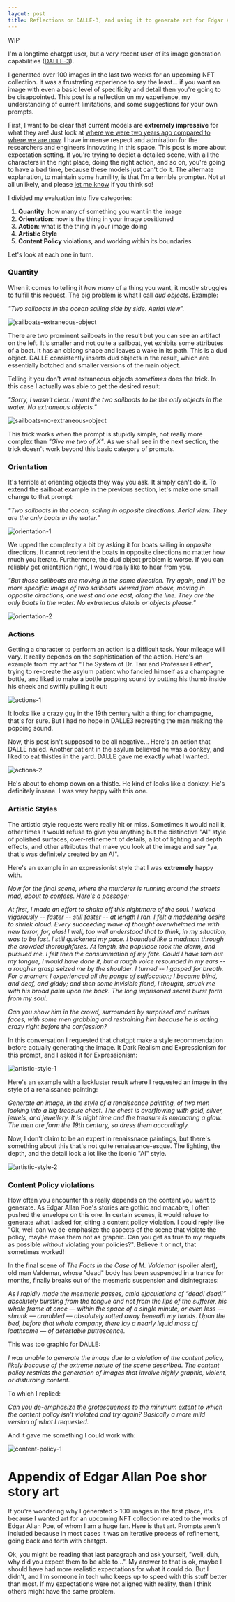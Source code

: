 ```yaml
---
layout: post
title: Reflections on DALLE-3, and using it to generate art for Edgar Allan Poe's short stories
---
```


WIP

I'm a longtime chatgpt user, but a very recent user of its image generation capabilities ([DALLE-3](https://openai.com/index/dall-e-3-is-now-available-in-chatgpt-plus-and-enterprise/)).

I generated over 100 images in the last two weeks for an upcoming NFT collection. It was a frustrating experience to say the least... if you want an image with even a basic level of specificity and detail then you're going to be disappointed. This post is a reflection on my experience, my understanding of current limitations, and some suggestions for your own prompts.

First, I want to be clear that current models are **extremely impressive** for what they are! Just look at [where we were two years ago compared to where we are now](https://web.archive.org/web/20240524162516/https://medium.com/@junehao/comparing-ai-generated-images-two-years-apart-2022-vs-2024-6c3c4670b905). I have immense respect and admiration for the researchers and engineers innovating in this space. This post is more about expectation setting. If you're trying to depict a detailed scene, with all the characters in the right place, doing the right action, and so on, you're going to have a bad time, because these models just can't do it. The alternate explanation, to maintain some humility, is that I'm a terrible prompter. Not at all unlikely, and please [let me know](mailto:dalton.g.sweeney@gmail.com) if you think so!

I divided my evaluation into five categories:

1. **Quantity**: how many of something you want in the image
2. **Orientation**: how is the thing in your image positioned
3. **Action**: what is the thing in your image doing
4. **Artistic Style**
5. **Content Policy** violations, and working within its boundaries

Let's look at each one in turn.

### Quantity
When it comes to telling it _how many_ of a thing you want, it mostly struggles to fulfill this request. The big problem is what I call _dud objects_. Example:

_"Two sailboats in the ocean sailing side by side. Aerial view"._ 

![sailboats-extraneous-object]({{site.baseurl}}/images/dalle-reflections/quantity/1.jpg)

There are two prominent sailboats in the result but you can see an artifact on the left. It's smaller and not quite a sailboat, yet exhibits some attributes of a boat. It has an oblong shape and leaves a wake in its path. This is a dud object. DALLE consistently inserts dud objects in the result, which are essentially botched and smaller versions of the main object.

Telling it you don't want extraneous objects _sometimes_ does the trick. In this case I actually was able to get the desired result:

_"Sorry, I wasn't clear. I want the two sailboats to be the only objects in the water. No extraneous objects."_

![sailboats-no-extraneous-object]({{site.baseurl}}/images/dalle-reflections/quantity/2.jpg)

This trick works when the prompt is stupidly simple, not really more complex than _"Give me two of X"_. As we shall see in the next section, the trick doesn't work beyond this basic category of prompts.

### Orientation
It's terrible at orienting objects they way you ask. It simply can't do it. To extend the sailboat example in the previous section, let's make one small change to that prompt:

_"Two sailboats in the ocean, sailing in opposite directions. Aerial view. They are the only boats in the water."_

![orientation-1]({{site.baseurl}}/images/dalle-reflections/orientation/1.jpg)

We upped the complexity a bit by asking it for boats sailing in _opposite_ directions. It cannot reorient the boats in opposite directions no matter how much you iterate. Furthermore, the dud object problem is worse. If you can reliably get orientation right, I would really like to hear from you.

_"But those sailboats are moving in the same direction. Try again, and I'll be more specific: Image of two sailboats viewed from above, moving in opposite directions, one west and one east, along the line. They are the only boats in the water. No extraneous details or objects please."_

![orientation-2]({{site.baseurl}}/images/dalle-reflections/orientation/2.jpg)

### Actions
Getting a character to perform an action is a difficult task. Your mileage will vary. It really depends on the sophistication of the action. Here's an example from my art for "The System of Dr. Tarr and Professer Fether", trying to re-create the asylum patient who fancied himself as a champagne bottle, and liked to make a bottle popping sound by putting his thumb inside his cheek and swiftly pulling it out:

![actions-1]({{site.baseurl}}/images/dalle-reflections/orientation/1.jpg)

It looks like a crazy guy in the 19th century with a thing for champagne, that's for sure. But I had no hope in DALLE3 recreating the man making the popping sound.

Now, this post isn't supposed to be all negative... Here's an action that DALLE nailed. Another patient in the asylum believed he was a donkey, and liked to eat thistles in the yard. DALLE gave me exactly what I wanted.

![actions-2]({{site.baseurl}}/images/dalle-reflections/orientation/2.jpg)

He's about to chomp down on a thistle. He kind of looks like a donkey. He's definitely insane. I was very happy with this one.

### Artistic Styles
The artistic style requests were really hit or miss. Sometimes it would nail it, other times it would refuse to give you anything but the distinctive "AI" style of polished surfaces, over-refinement of details, a lot of lighting and depth effects, and other attributes that make you look at the image and say "ya, that's was definitely created by an AI".

Here's an example in an expressionist style that I was **extremely** happy with.

<em>

Now for the final scene, where the murderer is running around the streets mad, about to confess. Here's a passage:

At first, I made an effort to shake off this nightmare of the soul. I walked vigorously -- faster -- still faster -- at length I ran. I felt a maddening desire to shriek aloud. Every succeeding wave of thought overwhelmed me with new terror, for, alas! I well, too well understood that to think, in my situation, was to be lost. I still quickened my pace. I bounded like a madman through the crowded thoroughfares. At length, the populace took the alarm, and pursued me. I felt then the consummation of my fate. Could I have torn out my tongue, I would have done it, but a rough voice resounded in my ears -- a rougher grasp seized me by the shoulder. I turned -- I gasped for breath. For a moment I experienced all the pangs of suffocation; I became blind, and deaf, and giddy; and then some invisible fiend, I thought, struck me with his broad palm upon the back. The long imprisoned secret burst forth from my soul.

Can you show him in the crowd, surrounded by surprised and curious faces, with some men grabbing and restraining him because he is acting crazy right before the confession?

</em>

In this conversation I requested that chatgpt make a style recommendation before actually generating the image. It Dark Realism and Expressionism for this prompt, and I asked it for Expressionism:

![artistic-style-1]({{site.baseurl}}/images/dalle-reflections/artistic-style/1.jpg)

Here's an example with a lackluster result where I requested an image in the style of a renaissance painting:

_Generate an image, in the style of a renaissance painting, of two men looking into a big treasure chest. The chest is overflowing with gold, silver, jewels, and jewellery. It is night time and the treasure is emanating a glow. The men are form the 19th century, so dress them accordingly._

Now, I don't claim to be an expert in renaissnace paintings, but there's something about this that's not quite renaissance-esque. The lighting, the depth, and the detail look a lot like the iconic "AI" style.

![artistic-style-2]({{site.baseurl}}/images/dalle-reflections/artistic-style/2.jpg)

### Content Policy violations
How often you encounter this really depends on the content you want to generate. As Edgar Allan Poe's stories are gothic and macabre, I often pushed the envelope on this one. In certain scenes, it would refuse to generate what I asked for, citing a content policy violation. I could reply like "Ok, well can we de-emphasize the aspects of the scene that violate the policy, maybe make them not as graphic. Can you get as true to my requets as possible _without_ violating your policies?". Believe it or not, that sometimes worked!

In the final scene of _The Facts in the Case of M. Valdemar_ (spoiler alert), old man Valdemar, whose "dead" body has been suspended in a trance for months, finally breaks out of the mesmeric suspension and disintegrates:

_As I rapidly made the mesmeric passes, amid ejaculations of “dead! dead!” absolutely bursting from the tongue and not from the lips of the sufferer, his whole frame at once — within the space of a single minute, or even less — shrunk — crumbled — absolutely rotted away beneath my hands. Upon the bed, before that whole company, there lay a nearly liquid mass of loathsome — of detestable putrescence._

This was too graphic for DALLE:

_I was unable to generate the image due to a violation of the content policy, likely because of the extreme nature of the scene described. The content policy restricts the generation of images that involve highly graphic, violent, or disturbing content._

To which I replied:

_Can you de-emphasize the grotesqueness to the minimum extent to which the content policy isn't violated and try again? Basically a more mild version of what I requested._

And it gave me something I could work with:

![content-policy-1]({{site.baseurl}}/images/dalle-reflections/content-policy/1.jpg)

# Appendix of Edgar Allan Poe shor story art
If you're wondering why I generated > 100 images in the first place, it's because I wanted art for an upcoming NFT collection related to the works of Edgar Allan Poe, of whom I am a huge fan. Here is that art. Prompts aren't included because in most cases it was an iterative process of refinement, going back and forth with chatgpt.

Ok, you might be reading that last paragraph and ask yourself, "well, duh, why did you expect them to be able to...". My answer to that is ok, maybe I should have had more realistic expectations for what it could do. But I didn't, and I'm someone in tech who keeps up to speed with this stuff better than most. If my expectations were not aligned with reality, then I think others might have the same problem.
